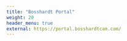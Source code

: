 ```yaml
---
title: "Bosshardt Portal"
weight: 20
header_menu: true
external: https://portal.bosshardtcam.com/
---
```

